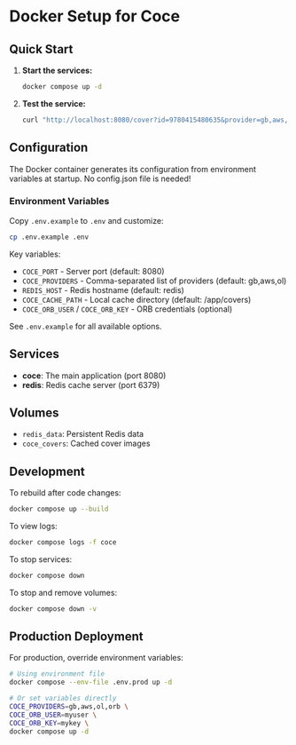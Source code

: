 # Docker Setup for Coce

## Quick Start

1. **Start the services:**
   ```bash
   docker compose up -d
   ```

2. **Test the service:**
   ```bash
   curl "http://localhost:8080/cover?id=9780415480635&provider=gb,aws,ol"
   ```

## Configuration

The Docker container generates its configuration from environment variables at startup. No config.json file is needed!

### Environment Variables

Copy `.env.example` to `.env` and customize:

```bash
cp .env.example .env
```

Key variables:
- `COCE_PORT` - Server port (default: 8080)
- `COCE_PROVIDERS` - Comma-separated list of providers (default: gb,aws,ol)
- `REDIS_HOST` - Redis hostname (default: redis)
- `COCE_CACHE_PATH` - Local cache directory (default: /app/covers)
- `COCE_ORB_USER` / `COCE_ORB_KEY` - ORB credentials (optional)

See `.env.example` for all available options.

## Services

- **coce**: The main application (port 8080)
- **redis**: Redis cache server (port 6379)

## Volumes

- `redis_data`: Persistent Redis data
- `coce_covers`: Cached cover images

## Development

To rebuild after code changes:
```bash
docker compose up --build
```

To view logs:
```bash
docker compose logs -f coce
```

To stop services:
```bash
docker compose down
```

To stop and remove volumes:
```bash
docker compose down -v
```

## Production Deployment

For production, override environment variables:

```bash
# Using environment file
docker compose --env-file .env.prod up -d

# Or set variables directly
COCE_PROVIDERS=gb,aws,ol,orb \
COCE_ORB_USER=myuser \
COCE_ORB_KEY=mykey \
docker compose up -d
```
